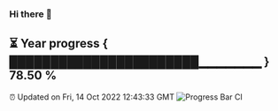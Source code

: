 ### Hi there 👋
⏳ Year progress { ███████████████████████▁▁▁▁▁▁▁ } 78.50 %
---
⏰ Updated on Fri, 14 Oct 2022 12:43:33 GMT
![Progress Bar CI](https://github.com/liununu/liununu/workflows/Progress%20Bar%20CI/badge.svg)
